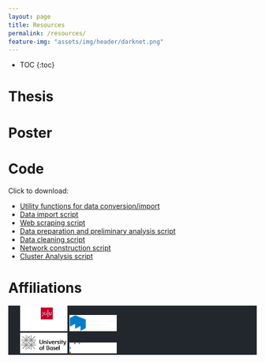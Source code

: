 ```yaml
---
layout: page
title: Resources
permalink: /resources/
feature-img: "assets/img/header/darknet.png"
---
```


* TOC
{:toc}

# Thesis
<object data="../assets/Ternes_Masterarbeit.pdf" width="1000" height="1000" type='application/pdf'></object>

# Poster
<object data="../assets/Ternes_Poster.pdf" width="750" height="500" type='application/pdf'></object>

# Code
Click to download:<br>
- <a href="../assets\rcode\GRutils.R">Utility functions for data conversion/import</a> <br>
- <a href="../assets\rcode\import_Data.R">Data import script</a><br>
- <a href="../assets\rcode\GenreScraping.R">Web scraping script</a><br>
- <a href="../assets\rcode\teststats.R">Data preparation and preliminary analysis script</a><br>
- <a href="../assets\rcode\data_cleaning.R">Data cleaning script</a><br>
- <a href="../assets\rcode\Network_skript.r">Network construction script</a><br>
- <a href="../assets\rcode\communities.R">Cluster Analysis script</a><br>

# Affiliations

<p float="right">
  <ul float="right" style="list-style: none; background: #22272e">
    <li>
      <img style="padding:0;margin:0;border:0;" src="../assets/img/JGU-Logo_farbe_negativ_med.png" width="20%">
      <img style="padding:0;margin:0;border:0" src="../assets/img/Logo_Hochschule.png" width="20%">
    </li>
    <li>
      <img style="padding:0;margin:0;border:0;" src="../assets/img/uni-basel-logo.png" width="20%">
      <img style="padding:0;margin:0;border:0" src="../assets/img/SNF_logo_standard_web_color_neg_e.svg" width="20%">
    </li>
  </ul>
</p>
